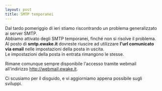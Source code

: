 ```yaml
---
layout: post
title: SMTP temporanei
---
```



Dal tardo pomeriggio di ieri stiamo riscontrando un problema generalizzato ai server SMTP.  
Abbiamo attivato degli SMTP temporanei, finché non si risolve il problema.  
Al posto di **smtp.ewake.it** dovreste riuscire ad utilizzare **l'url comunicato via email** nelle impostazioni della posta in uscita.  
Le impostazioni della posta in entrata rimangono le stesse.

Rimane comunque sempre disponibile l'accesso tramite webmail all'indirizzo <a href="http://webmail.ewake.it">http://webmail.ewake.it</a>.

Ci scusiamo per il disguido, e vi aggiorniamo appena possibile sugli sviluppi.

